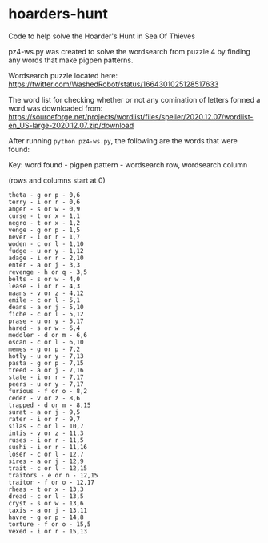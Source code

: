 # hoarders-hunt
Code to help solve the Hoarder's Hunt in Sea Of Thieves

pz4-ws.py was created to solve the wordsearch from puzzle 4 by finding any words that make pigpen patterns.

Wordsearch puzzle located here:
https://twitter.com/WashedRobot/status/1664301025128517633

The word list for checking whether or not any comination of letters formed a word was downloaded from:
https://sourceforge.net/projects/wordlist/files/speller/2020.12.07/wordlist-en_US-large-2020.12.07.zip/download

After running `python pz4-ws.py`, the following are the words that were found:

Key: word found - pigpen pattern - wordsearch row, wordsearch column

(rows and columns start at 0)

```
theta - g or p - 0,6
terry - i or r - 0,6
anger - s or w - 0,9
curse - t or x - 1,1
negro - t or x - 1,2
venge - g or p - 1,5
never - i or r - 1,7
woden - c or l - 1,10
fudge - u or y - 1,12
adage - i or r - 2,10
enter - a or j - 3,3
revenge - h or q - 3,5
belts - s or w - 4,0
lease - i or r - 4,3
naans - v or z - 4,12
emile - c or l - 5,1
deans - a or j - 5,10
fiche - c or l - 5,12
prase - u or y - 5,17
hared - s or w - 6,4
meddler - d or m - 6,6
oscan - c or l - 6,10
memes - g or p - 7,2
hotly - u or y - 7,13
pasta - g or p - 7,15
treed - a or j - 7,16
state - i or r - 7,17
peers - u or y - 7,17
furious - f or o - 8,2
ceder - v or z - 8,6
trapped - d or m - 8,15
surat - a or j - 9,5
rater - i or r - 9,7
silas - c or l - 10,7
intis - v or z - 11,3
ruses - i or r - 11,5
sushi - i or r - 11,16
loser - c or l - 12,7
sires - a or j - 12,9
trait - c or l - 12,15
traitors - e or n - 12,15
traitor - f or o - 12,17
rheas - t or x - 13,3
dread - c or l - 13,5
cryst - s or w - 13,6
taxis - a or j - 13,11
havre - g or p - 14,8
torture - f or o - 15,5
vexed - i or r - 15,13
```
